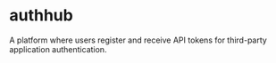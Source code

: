 # authhub
A platform where users register and receive API tokens for third-party application authentication.
